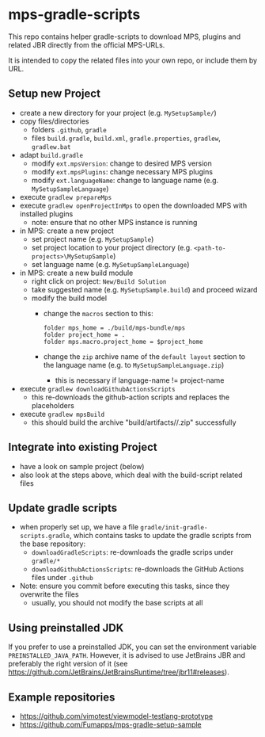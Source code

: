 # mps-gradle-scripts

This repo contains helper gradle-scripts to download MPS, plugins and related JBR directly from the official MPS-URLs.

It is intended to copy the related files into your own repo, or include them by URL.

## Setup new Project

* create a new directory for your project (e.g. `MySetupSample/`)
* copy files/directories
  - folders `.github`, `gradle`
  - files `build.gradle`, `build.xml`, `gradle.properties`, `gradlew`, `gradlew.bat`
* adapt `build.gradle`
  - modify `ext.mpsVersion`: change to desired MPS version
  - modify `ext.mpsPlugins`: change necessary MPS plugins
  - modify `ext.languageName`: change to language name (e.g. `MySetupSampleLanguage`)
* execute `gradlew prepareMps`
* execute `gradlew openProjectInMps` to open the downloaded MPS with installed plugins
  - note: ensure that no other MPS instance is running
* in MPS: create a new project
  - set project name (e.g. `MySetupSample`)
  - set project location to your project directory (e.g. `<path-to-projects>\MySetupSample`)
  - set language name (e.g. `MySetupSampleLanguage`)
* in MPS: create a new build module
  - right click on project: `New/Build Solution`
  - take suggested name (e.g. `MySetupSample.build`) and proceed wizard
  - modify the build model
    * change the `macros` section to this:

      ```
      folder mps_home = ./build/mps-bundle/mps 
      folder project_home = . 
      folder mps.macro.project_home = $project_home
      ```
    * change the `zip` archive name of the `default layout` section to the language name (e.g. to `MySetupSampleLanguage.zip`)
      - this is necessary if language-name != project-name
* execute `gradlew downloadGithubActionsScripts`
  - this re-downloads the github-action scripts and replaces the placeholders
* execute `gradlew mpsBuild`
  - this should build the archive "build/artifacts/<projectName>/<projectName>.zip" successfully

## Integrate into existing Project

* have a look on sample project (below)
* also look at the steps above, which deal with the build-script related files

## Update gradle scripts

* when properly set up, we have a file `gradle/init-gradle-scripts.gradle`, which contains tasks to update the gradle scripts from the base repository:
  - `downloadGradleScripts`: re-downloads the gradle scrips under `gradle/*`
  - `downloadGithubActionsScripts`: re-downloads the GitHub Actions files under `.github`
* Note: ensure you commit before executing this tasks, since they overwrite the files
  - usually, you should not modify the base scripts at all

## Using preinstalled JDK

If you prefer to use a preinstalled JDK, you can set the environment variable `PREINSTALLED_JAVA_PATH`.
However, it is advised to use JetBrains JBR and preferably the right version of it (see <https://github.com/JetBrains/JetBrainsRuntime/tree/jbr11#releases>).

## Example repositories

* https://github.com/vimotest/viewmodel-testlang-prototype
* https://github.com/Fumapps/mps-gradle-setup-sample
